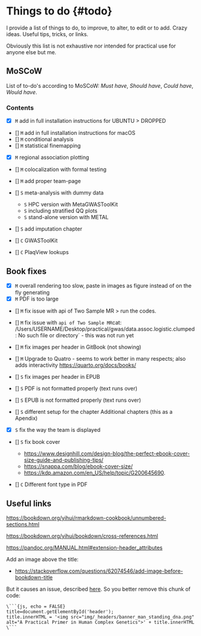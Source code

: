 # Things to do {#todo}
<!-- ![](./img/_headers/banner_man_standing_dna.png){width=100%} -->





I provide a list of things to do, to improve, to alter, to edit or to add. Crazy ideas. Useful tips, tricks, or links. 

Obviously this list is not exhaustive nor intended for practical use for anyone else but me.

## MoSCoW

List of to-do's according to MoSCoW: _Must have_, _Should have_, _Could have_, _Would have_.

### Contents

- [x] `M` add in full installation instructions for UBUNTU > DROPPED
- [] `M` add in full installation instructions for macOS
- [] `M` conditional analysis
- [] `M` statistical finemapping
- [x] `M` regional association plotting
- [] `M` colocalization with formal testing
- [] `M` add proper team-page

- [] `S` meta-analysis with dummy data
    - `S` HPC version with MetaGWASToolKit
    - `S` including stratified QQ plots
    - `S` stand-alone version with METAL
- [] `S` add imputation chapter

- [] `C` GWASToolKit
- [] `C` PlaqView lookups

## Book fixes

- [x] `M` overall rendering too slow, paste in images as figure instead of on the fly generating
- [x] `M` PDF is too large
- [] `M` fix issue with api of Two Sample MR > run the codes.
- [] `M` fix issue with `api of Two Sample MR`cat: /Users/USERNAME/Desktop/practical/gwas/data.assoc.logistic.clumped: No such file or directory` - this was not run yet
- [] `M` fix images per header in GitBook (not showing)
- [] `M` Upgrade to Quatro - seems to work better in many respects; also adds interactivity https://quarto.org/docs/books/

- [] `S` fix images per header in EPUB
- [] `S` PDF is not formatted properly (text runs over)
- [] `S` EPUB is not formatted properly (text runs over)
- [] `S` different setup for the chapter Additional chapters (this as a Apendix)
- [x] `S` fix the way the team is displayed
- [] `S` fix book cover
  - https://www.designhill.com/design-blog/the-perfect-ebook-cover-size-guide-and-publishing-tips/
  - https://snappa.com/blog/ebook-cover-size/
  - https://kdp.amazon.com/en_US/help/topic/G200645690.

- [] `C` Different font type in PDF

## Useful links

https://bookdown.org/yihui/rmarkdown-cookbook/unnumbered-sections.html

https://bookdown.org/yihui/bookdown/cross-references.html

https://pandoc.org/MANUAL.html#extension-header_attributes

Add an image above the title:

- https://stackoverflow.com/questions/62074546/add-image-before-bookdown-title

But it causes an issue, described [here](https://www.mobileread.com/forums/showthread.php?t=206086). So you better remove this chunk of code:


```
\```{js, echo = FALSE}
title=document.getElementById('header');
title.innerHTML = '<img src="img/_headers/banner_man_standing_dna.png" alt="A Practical Primer in Human Complex Genetics">' + title.innerHTML
\```
```


<!-- ```{js, echo = FALSE} -->
<!-- title=document.getElementById('header'); -->
<!-- title.innerHTML = '<img src="img/_headers/banner_man_standing_dna.png" alt="To-do">' + title.innerHTML -->
<!-- ``` -->

